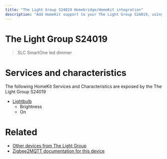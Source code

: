 ```yaml
---
title: "The Light Group S24019 Homebridge/HomeKit integration"
description: "Add HomeKit support to your The Light Group S24019, using Homebridge, Zigbee2MQTT and homebridge-z2m."
---
```

<!---
This file has been GENERATED using src/docgen/docgen.ts
DO NOT EDIT THIS FILE MANUALLY!
-->
# The Light Group S24019
> SLC SmartOne led dimmer


# Services and characteristics
The following HomeKit Services and Characteristics are exposed by
the The Light Group S24019

* [Lightbulb](../../light.md)
  * Brightness
  * On


# Related
* [Other devices from The Light Group](../index.md#the_light_group)
* [Zigbee2MQTT documentation for this device](https://www.zigbee2mqtt.io/devices/S24019.html)